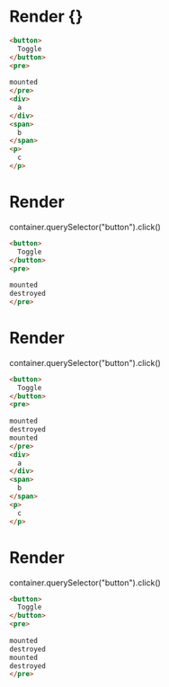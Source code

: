 # Render {}
```html
<button>
  Toggle
</button>
<pre>
  
mounted
</pre>
<div>
  a
</div>
<span>
  b
</span>
<p>
  c
</p>
```


# Render 
container.querySelector("button").click()

```html
<button>
  Toggle
</button>
<pre>
  
mounted
destroyed
</pre>
```


# Render 
container.querySelector("button").click()

```html
<button>
  Toggle
</button>
<pre>
  
mounted
destroyed
mounted
</pre>
<div>
  a
</div>
<span>
  b
</span>
<p>
  c
</p>
```


# Render 
container.querySelector("button").click()

```html
<button>
  Toggle
</button>
<pre>
  
mounted
destroyed
mounted
destroyed
</pre>
```